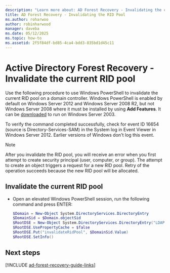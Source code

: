 ```yaml
---
description: "Learn more about: AD Forest Recovery - Invalidating the current RID pool"
title: AD Forest Recovery - Invalidating the RID Pool
ms.author: roharwoo
author: robinharwood
manager: daveba
ms.date: 05/12/2025
ms.topic: how-to
ms.assetid: 2f5f84df-bd85-4ca4-bdd3-835bd1d45c11
---
```


# Active Directory Forest Recovery - Invalidate the current RID pool

Use the following procedure to use Windows PowerShell to invalidate the current RID pool on a domain controller. Windows PowerShell is enabled by default on Windows Server 2012 and Windows Server 2008 R2, but not Windows Server 2008 where it must be installed by using **Add Features**. It can be [downloaded](/troubleshoot/windows-server/system-management-components/windows-server-2003-service-pack-1-support-tools) to run on Windows Server 2003.

To verify the command completed successfully, check for event ID 16654 (source is Directory-Services-SAM) in the System log in Event Viewer in Windows Server 2012. Earlier versions of Windows don't log this event.

> [!NOTE]
> After you invalidate the RID pool, you will receive an error when you first attempt to create security principal (user, computer, or group). The attempt to create an object triggers a request for a new RID pool. Retry of the operation succeeds because the new RID pool will be allocated.

## Invalidate the current RID pool

- Open an elevated Windows PowerShell session, run the following command and press ENTER:

   ```powershell
   $Domain = New-Object System.DirectoryServices.DirectoryEntry
   $DomainSid = $Domain.objectSid
   $RootDSE = New-Object System.DirectoryServices.DirectoryEntry("LDAP://RootDSE")
   $RootDSE.UsePropertyCache = $false
   $RootDSE.Put("invalidateRidPool", $DomainSid.Value)
   $RootDSE.SetInfo()
   ```

## Next steps

[!INCLUDE [ad-forest-recovery-guide-links](includes/ad-forest-recovery-guide-links.md)]
